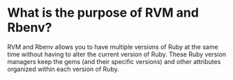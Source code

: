 # What is the purpose of RVM and Rbenv?

RVM and Rbenv allows you to have multiple versions of Ruby at the same time without having to alter the current version of Ruby. These Ruby version managers keep the gems (and their specific versions) and other attributes organized within each version of Ruby.